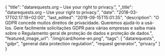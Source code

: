 {
    "title": "datarequests.org – Use your right to privacy.",
    "_title": "datarequests.org – Use your right to privacy.",
    "date": "2018-03-17T02:17:19+02:00",
    "last_edited": "2019-09-15T15:01:35",
    "description": "O GDPR concede muitos direitos de privacidade. Queremos ajudá-lo a usá-los. Gere facilmente solicitações GDPR para várias empresas e saiba mais sobre o Regulamento geral de proteção de dados e proteção de dados.",
    "featured_image_url": "/img/card/home-en.png",
    "tags": [ "datarequests", "gdpr", "general data protection regulation", "request generator", "privacy" ]
}
